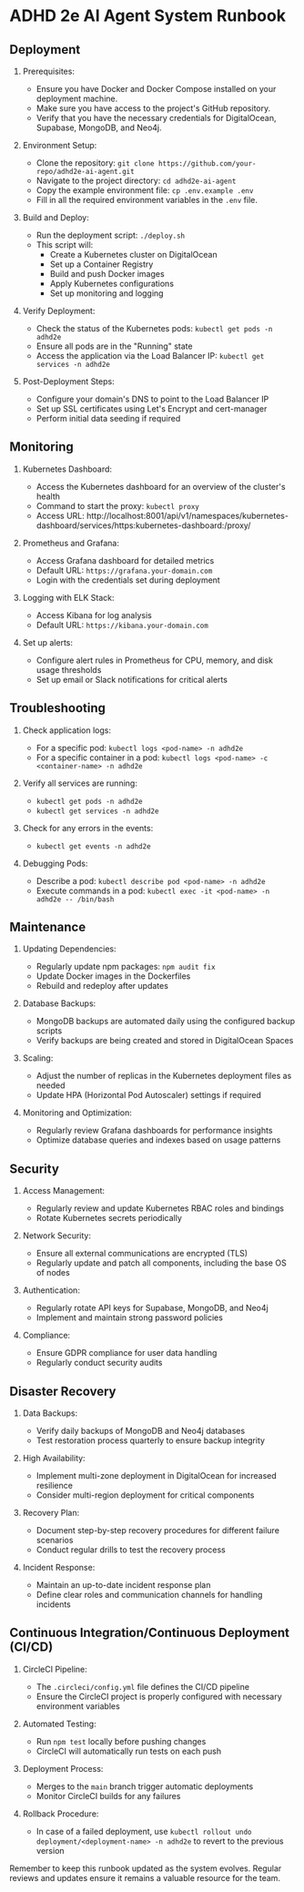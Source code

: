 # ADHD 2e AI Agent System Runbook

## Deployment

1. Prerequisites:
   - Ensure you have Docker and Docker Compose installed on your deployment machine.
   - Make sure you have access to the project's GitHub repository.
   - Verify that you have the necessary credentials for DigitalOcean, Supabase, MongoDB, and Neo4j.

2. Environment Setup:
   - Clone the repository: `git clone https://github.com/your-repo/adhd2e-ai-agent.git`
   - Navigate to the project directory: `cd adhd2e-ai-agent`
   - Copy the example environment file: `cp .env.example .env`
   - Fill in all the required environment variables in the `.env` file.

3. Build and Deploy:
   - Run the deployment script: `./deploy.sh`
   - This script will:
     - Create a Kubernetes cluster on DigitalOcean
     - Set up a Container Registry
     - Build and push Docker images
     - Apply Kubernetes configurations
     - Set up monitoring and logging

4. Verify Deployment:
   - Check the status of the Kubernetes pods: `kubectl get pods -n adhd2e`
   - Ensure all pods are in the "Running" state
   - Access the application via the Load Balancer IP: `kubectl get services -n adhd2e`

5. Post-Deployment Steps:
   - Configure your domain's DNS to point to the Load Balancer IP
   - Set up SSL certificates using Let's Encrypt and cert-manager
   - Perform initial data seeding if required

## Monitoring

1. Kubernetes Dashboard:
   - Access the Kubernetes dashboard for an overview of the cluster's health
   - Command to start the proxy: `kubectl proxy`
   - Access URL: http://localhost:8001/api/v1/namespaces/kubernetes-dashboard/services/https:kubernetes-dashboard:/proxy/

2. Prometheus and Grafana:
   - Access Grafana dashboard for detailed metrics
   - Default URL: `https://grafana.your-domain.com`
   - Login with the credentials set during deployment

3. Logging with ELK Stack:
   - Access Kibana for log analysis
   - Default URL: `https://kibana.your-domain.com`

4. Set up alerts:
   - Configure alert rules in Prometheus for CPU, memory, and disk usage thresholds
   - Set up email or Slack notifications for critical alerts

## Troubleshooting

1. Check application logs:
   - For a specific pod: `kubectl logs <pod-name> -n adhd2e`
   - For a specific container in a pod: `kubectl logs <pod-name> -c <container-name> -n adhd2e`

2. Verify all services are running:
   - `kubectl get pods -n adhd2e`
   - `kubectl get services -n adhd2e`

3. Check for any errors in the events:
   - `kubectl get events -n adhd2e`

4. Debugging Pods:
   - Describe a pod: `kubectl describe pod <pod-name> -n adhd2e`
   - Execute commands in a pod: `kubectl exec -it <pod-name> -n adhd2e -- /bin/bash`

## Maintenance

1. Updating Dependencies:
   - Regularly update npm packages: `npm audit fix`
   - Update Docker images in the Dockerfiles
   - Rebuild and redeploy after updates

2. Database Backups:
   - MongoDB backups are automated daily using the configured backup scripts
   - Verify backups are being created and stored in DigitalOcean Spaces

3. Scaling:
   - Adjust the number of replicas in the Kubernetes deployment files as needed
   - Update HPA (Horizontal Pod Autoscaler) settings if required

4. Monitoring and Optimization:
   - Regularly review Grafana dashboards for performance insights
   - Optimize database queries and indexes based on usage patterns

## Security

1. Access Management:
   - Regularly review and update Kubernetes RBAC roles and bindings
   - Rotate Kubernetes secrets periodically

2. Network Security:
   - Ensure all external communications are encrypted (TLS)
   - Regularly update and patch all components, including the base OS of nodes

3. Authentication:
   - Regularly rotate API keys for Supabase, MongoDB, and Neo4j
   - Implement and maintain strong password policies

4. Compliance:
   - Ensure GDPR compliance for user data handling
   - Regularly conduct security audits

## Disaster Recovery

1. Data Backups:
   - Verify daily backups of MongoDB and Neo4j databases
   - Test restoration process quarterly to ensure backup integrity

2. High Availability:
   - Implement multi-zone deployment in DigitalOcean for increased resilience
   - Consider multi-region deployment for critical components

3. Recovery Plan:
   - Document step-by-step recovery procedures for different failure scenarios
   - Conduct regular drills to test the recovery process

4. Incident Response:
   - Maintain an up-to-date incident response plan
   - Define clear roles and communication channels for handling incidents

## Continuous Integration/Continuous Deployment (CI/CD)

1. CircleCI Pipeline:
   - The `.circleci/config.yml` file defines the CI/CD pipeline
   - Ensure the CircleCI project is properly configured with necessary environment variables

2. Automated Testing:
   - Run `npm test` locally before pushing changes
   - CircleCI will automatically run tests on each push

3. Deployment Process:
   - Merges to the `main` branch trigger automatic deployments
   - Monitor CircleCI builds for any failures

4. Rollback Procedure:
   - In case of a failed deployment, use `kubectl rollout undo deployment/<deployment-name> -n adhd2e` to revert to the previous version

Remember to keep this runbook updated as the system evolves. Regular reviews and updates ensure it remains a valuable resource for the team.